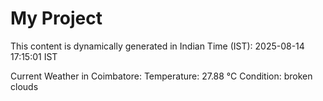 # My Project

This content is dynamically generated in Indian Time (IST): 2025-08-14 17:15:01 IST


Current Weather in Coimbatore:
Temperature: 27.88 °C
Condition: broken clouds
